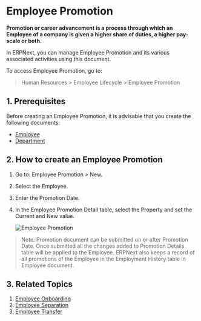 <!-- add-breadcrumbs -->
# Employee Promotion

**Promotion or career advancement is a process through which an Employee of a company is given a higher share of duties, a higher pay-scale or both.**

In ERPNext, you can manage Employee Promotion and its various associated activities using this document.

To access Employee Promotion, go to:

> Human Resources > Employee Lifecycle > Employee Promotion


## 1. Prerequisites

Before creating an Employee Promotion, it is advisable that you create the following documents:

* [Employee](/docs/v12/user/manual/en/human-resources/employee)
* [Department](/docs/v12/user/manual/en/human-resources/department)


## 2. How to create an Employee Promotion

1. Go to: Employee Promotion > New.
1. Select the Employee.
1. Enter the Promotion Date.
1. In the Employee Promotion Detail table, select the Property and set the Current and New value.

    <img class="screenshot" alt="Employee Promotion" src="{{docs_base_url}}/assets/img/human-resources/employee-promotion.png">

> Note: Promotion document can be submitted on or after Promotion Date. Once submitted all the changes added to Promotion Details table will be applied to the Employee. ERPNext also keeps a record of all promotions of the Employee in the Employment History table in Employee document.


## 3. Related Topics

1. [Employee Onboarding](/docs/v12/user/manual/en/human-resources/employee-onboarding)
1. [Employee Separation](/docs/v12/user/manual/en/human-resources/employee-separation)
1. [Employee Transfer](/docs/v12/user/manual/en/human-resources/employee_transfer)





